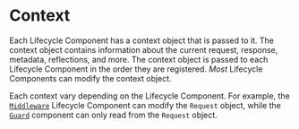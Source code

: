 # Context

Each Lifecycle Component has a context object that is passed to it. The context object contains information about the current request, response, metadata, reflections, and more. The context object is passed to each Lifecycle Component in the order they are registered. _Most_ Lifecycle Components can modify the context object.

Each context vary depending on the Lifecycle Component. For example, the [`Middleware`][middleware] Lifecycle Component can modify the `Request` object, while the [`Guard`][guards] component can only read from the `Request` object.

[middleware]: ../lifecycle-components/2-middleware.md
[guards]: ../lifecycle-components/3-guards.md
